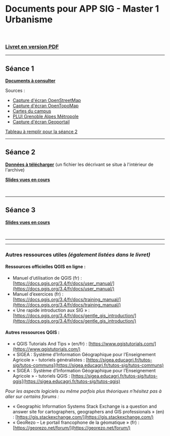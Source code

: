 # Documents pour APP SIG - Master 1 Urbanisme

<br>

### [Livret en version PDF](Livret_APP_SIG_2020.pdf)

---

## Séance 1

**[Documents à consulter](https://cloud.univ-grenoble-alpes.fr/index.php/s/9YEDampH6TYtHgJ)**

Sources :
  - [Capture d'écran OpenStreetMap](https://www.openstreetmap.org/#map=16/45.1926/5.7682)
  - [Capture d'écran OpenTopoMap](https://opentopomap.org/#map=16/45.19259/5.76817)
  - [Cartes du campus](https://campus.univ-grenoble-alpes.fr/fr/menu-principal/outils/plan-des-campus/plans-des-campus-de-la-communaute-universite-grenoble-alpes-312938.htm)
  - [PLUI Grenoble Alpes Métropole](https://www.lametro.fr/646-les-documents-du-plui.htm)
  - <a href="https://www.geoportail.gouv.fr/carte?c=5.764719613179193,45.19457583731531&z=16&l0=GEOGRAPHICALGRIDSYSTEMS.MAPS::GEOPORTAIL:OGC:WMTS(0.75)&l1=MESURES_COMPENSATOIRES::GEOPORTAIL:OGC:WMS(1)&l2=PROTECTEDAREAS.ZNIEFF2::GEOPORTAIL:OGC:WMTS(1)&l3=PROTECTEDAREAS.ZNIEFF1::GEOPORTAIL:OGC:WMTS(1)&permalink=yes">Capture d'écran Geoportail</a>


[Tableau à remplir pour la séance 2](https://cloud.univ-grenoble-alpes.fr/index.php/s/dTFcf5QPKE3N8LS)

---

## Séance 2

**[Données à télécharger](https://cloud.univ-grenoble-alpes.fr/index.php/s/DGEWQeCQmB2bNqs)** (un fichier les décrivant se situe à l'intérieur de l'archive)

**[Slides vues en cours](TP2/index.html)**

<br>

---

## Séance 3


**[Slides vues en cours](TP3/index.html)**

<br>


---

---

### Autres ressources utiles *(également listées dans le livret)*

#### Ressources officielles QGIS en ligne :

- Manuel d’utilisation de QGIS (fr) : [https://docs.qgis.org/3.4/fr/docs/user_manual/](https://docs.qgis.org/3.4/fr/docs/user_manual/)
- Manuel d’exercices (fr) : [https://docs.qgis.org/3.4/fr/docs/training_manual/](https://docs.qgis.org/3.4/fr/docs/training_manual/)
- « Une rapide introduction aux SIG » : [https://docs.qgis.org/3.4/fr/docs/gentle_gis_introduction/](https://docs.qgis.org/3.4/fr/docs/gentle_gis_introduction/)

#### Autres ressources QGIS :

- « QGIS Tutorials And Tips » (en/fr) : [https://www.qgistutorials.com/](https://www.qgistutorials.com/)
- « SIGEA : Système d’Information Géographique pour l’Enseignement Agricole » - tutoriels généralistes : [https://sigea.educagri.fr/tutos-sig/tutos-communs](https://sigea.educagri.fr/tutos-sig/tutos-communs)
- « SIGEA : Système d’Information Géographique pour l’Enseignement Agricole » - tutoriels QGIS : [https://sigea.educagri.fr/tutos-sig/tutos-qgis](https://sigea.educagri.fr/tutos-sig/tutos-qgis)

*Pour les aspects logiciels ou même parfois plus théoriques n’hésitez pas à aller sur certains forums :*

- « Geographic Information Systems Stack Exchange is a question and answer site for cartographers, geographers and GIS professionals » (en) : [https://gis.stackexchange.com/](https://gis.stackexchange.com/)
- « GeoRezo – Le portail francophone de la géomatique » (fr) : [https://georezo.net/forum/](https://georezo.net/forum/)
